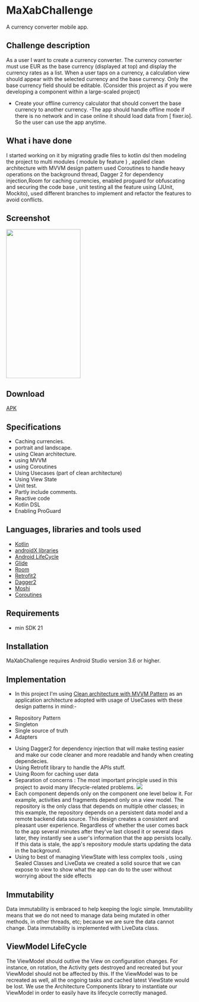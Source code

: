 # MaXabChallenge
A currency converter mobile app.

## Challenge description
As a user I want to create a currency converter.
The currency converter must use EUR as the base currency (displayed at top) and display the currency
rates as a list. When a user taps on a currency, a calculation view should appear with the selected
currency and the base currency. Only the base currency field should be editable.
(Consider this project as if you were developing a component within a large-scaled project)

- Create your offline currency calculator that should convert the base currency to another
currency.
-The app should handle offline mode if there is no network and in case
online it should load data from [ fixer.io]. So the user can use the app
anytime.


## What i have done
I started working on it by migrating gradle files to kotlin dsl then modeling the project to multi modules ( module by feature ) ,
applied clean architecture with MVVM design pattern used Coroutines to handle heavy operations on the background thread,
Dagger 2 for dependency injection,Room for caching currencies,
enabled proguard for obfuscating and securing the code base , 
unit testing all the feature using (JUnit, Mockito),
used different branches to implement and refactor the features to avoid conflicts.


## Screenshot
<img src="https://github.com/MosaabAhmedMohamed/MaXabChallenge/blob/master/maxab_app.jpeg" width="200" height="400"></a>

## Download
[APK](https://github.com/MosaabAhmedMohamed/MaXabChallenge/blob/master/maxab_app.jpeg)


## Specifications
- Caching currencies.
- portrait and landscape.
- using Clean architecture.
- using MVVM
- using Coroutines
- Using Usecases (part of clean architecture)
- Using View State
- Unit test.
- Partly include comments.
- Reactive code
- Kotlin DSL
- Enabling ProGuard

## Languages, libraries and tools used

 * [Kotlin](https://kotlinlang.org/)
 * [androidX libraries](https://developer.android.com/jetpack/androidx)
 * [Android LifeCycle](https://developer.android.com/topic/libraries/architecture)
 * [Glide](https://github.com/bumptech/glide)
 * [Room](https://developer.android.com/jetpack/androidx/releases/room)
 * [Retrofit2](https://github.com/square/retrofit)
 * [Dagger2](https://dagger.dev/)
 * [Moshi](https://github.com/square/moshi)
 * [Coroutines](https://developer.android.com/kotlin/coroutines?gclid=Cj0KCQjwqp-LBhDQARIsAO0a6aKRxs8RzINNC4Mlq9rQuGnlWQhT4PY5aTxBRk9ppc9dkSbRH3-G2GUaAiEvEALw_wcB&gclsrc=aw.ds) 
 
## Requirements
- min SDK 21

## Installation
MaXabChallenge requires Android Studio version 3.6 or higher.

## Implementation

* In this project I'm using [Clean architecture with MVVM Pattern](https://developer.android.com/jetpack/docs/guide)
as an application architecture adopted with usage of UseCases with these design patterns in mind:-
- Repository Pattern
- Singleton
- Single source of truth
- Adapters

* Using Dagger2 for dependency injection that will make testing easier and make our code 
cleaner and more readable and handy when creating dependecies.
* Using Retrofit library to handle the APIs stuff.
* Using Room for caching user data
* Separation of concerns : The most important principle used in this project to avoid many lifecycle-related problems.
<img src="https://developer.android.com/topic/libraries/architecture/images/final-architecture.png"></a>
* Each component depends only on the component one level below it. For example, activities and fragments depend only on a view model. The repository is the only class that depends on multiple other classes; in this example, the repository depends on a persistent data model and a remote backend data source.
This design creates a consistent and pleasant user experience. Regardless of whether the user comes back to the app several minutes after they've last closed it or several days later, they instantly see a user's information that the app persists locally. If this data is stale, the app's repository module starts updating the data in the background.
* Using to best of managing ViewState with less complex tools , using Sealed Classes and LiveData we created a solid source that we can expose to view to show what the app can do to the user without worrying about the side effects

## Immutability
Data immutability is embraced to help keeping the logic simple. Immutability means that we do not need to manage data being mutated in other methods, in other threads, etc; because we are sure the data cannot change. Data immutability is implemented with LiveData class.

## ViewModel LifeCycle
The ViewModel should outlive the View on configuration changes. For instance, on rotation, the Activity gets destroyed and recreated but your ViewModel should not be affected by this. If the ViewModel was to be recreated as well, all the ongoing tasks and cached latest ViewState would be lost.
We use the Architecture Components library to instantiate our ViewModel in order to easily have its lifecycle correctly managed.

